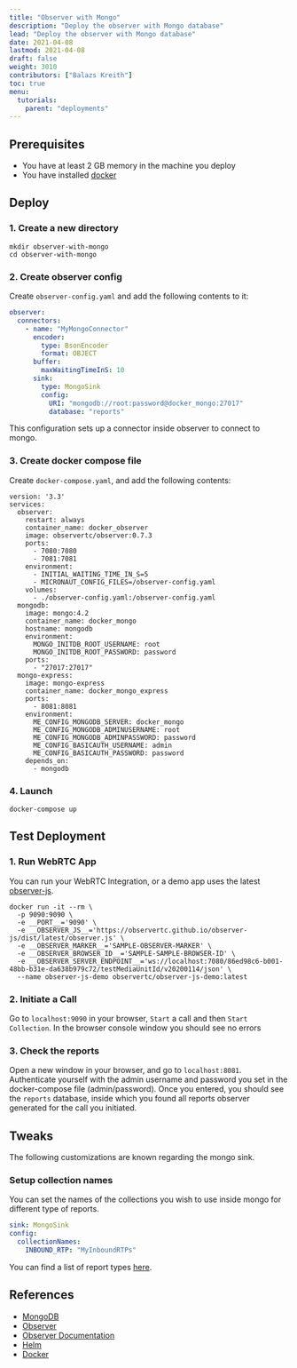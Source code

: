```yaml
---
title: "Observer with Mongo"
description: "Deploy the observer with Mongo database"
lead: "Deploy the observer with Mongo database"
date: 2021-04-08
lastmod: 2021-04-08
draft: false
weight: 3010
contributors: ["Balazs Kreith"]
toc: true
menu:
  tutorials:
    parent: "deployments"
---
```


## Prerequisites
 * You have at least 2 GB memory in the machine you deploy
 * You have installed [docker](https://docker.com)

## Deploy

### 1. Create a new directory

```shell
mkdir observer-with-mongo
cd observer-with-mongo
```

### 2. Create observer config

Create `observer-config.yaml` and add the following contents to it:

```yaml
observer:
  connectors:
    - name: "MyMongoConnector"
      encoder:
        type: BsonEncoder
        format: OBJECT
      buffer:
        maxWaitingTimeInS: 10
      sink:
        type: MongoSink
        config:
          URI: "mongodb://root:password@docker_mongo:27017"
          database: "reports"
```

This configuration sets up a connector inside observer to connect to mongo.

### 3. Create docker compose file

Create `docker-compose.yaml`, and add the following contents:

```shell
version: '3.3'
services:
  observer:
    restart: always
    container_name: docker_observer
    image: observertc/observer:0.7.3
    ports:
      - 7080:7080
      - 7081:7081
    environment:
      - INITIAL_WAITING_TIME_IN_S=5
      - MICRONAUT_CONFIG_FILES=/observer-config.yaml
    volumes:
      - ./observer-config.yaml:/observer-config.yaml
  mongodb:
    image: mongo:4.2
    container_name: docker_mongo
    hostname: mongodb
    environment:
      MONGO_INITDB_ROOT_USERNAME: root
      MONGO_INITDB_ROOT_PASSWORD: password
    ports:
      - "27017:27017"
  mongo-express:
    image: mongo-express
    container_name: docker_mongo_express
    ports:
      - 8081:8081
    environment:
      ME_CONFIG_MONGODB_SERVER: docker_mongo
      ME_CONFIG_MONGODB_ADMINUSERNAME: root
      ME_CONFIG_MONGODB_ADMINPASSWORD: password
      ME_CONFIG_BASICAUTH_USERNAME: admin
      ME_CONFIG_BASICAUTH_PASSWORD: password
    depends_on:
      - mongodb
```

### 4. Launch

```shell
docker-compose up
```

## Test Deployment

### 1. Run WebRTC App

You can run your WebRTC Integration, or a demo app uses the latest [observer-js](https://github.com/ObserveRTC/observer-js).

```shell
docker run -it --rm \
  -p 9090:9090 \
  -e __PORT__='9090' \
  -e __OBSERVER_JS__='https://observertc.github.io/observer-js/dist/latest/observer.js' \
  -e __OBSERVER_MARKER__='SAMPLE-OBSERVER-MARKER' \
  -e __OBSERVER_BROWSER_ID__='SAMPLE-SAMPLE-BROWSER-ID' \
  -e __OBSERVER_SERVER_ENDPOINT__='ws://localhost:7080/86ed98c6-b001-48bb-b31e-da638b979c72/testMediaUnitId/v20200114/json' \
  --name observer-js-demo observertc/observer-js-demo:latest
```

### 2. Initiate a Call

Go to `localhost:9090` in your browser, `Start` a call and then `Start Collection`.
In the browser console window you should see no errors

### 3. Check the reports

Open a new window in your browser, and go to `localhost:8081`. Authenticate yourself with the
admin username and password you set in the docker-compose file (admin/password).
Once you entered, you should see the `reports` database, inside which you found all reports
observer generated for the call you initiated.

## Tweaks

The following customizations are known regarding the mongo sink.

### Setup collection names

You can set the names of the collections you wish to use inside mongo for different
type of reports.

```yaml
sink: MongoSink
config:
  collectionNames:
    INBOUND_RTP: "MyInboundRTPs"
```

You can find a list of report types [here](https://observertc.github.io/observer/#_observer_reports).


## References
 * [MongoDB](https://www.mongodb.com/)
 * [Observer](https://github.com/ObserveRTC/observer)
 * [Observer Documentation](https://observertc.github.io/observer)
 * [Helm](https://github.com/ObserveRTC/helm)
 * [Docker](https://github.com/ObserveRTC/docker)

